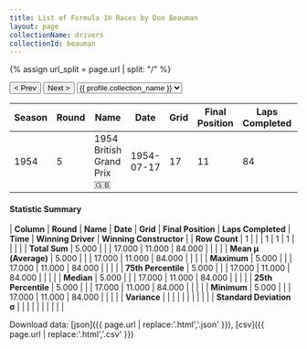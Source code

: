 ```yaml
---
title: List of Formula 1® Races by Don Beauman
layout: page
collectionName: drivers
collectionId: beauman
---
```


{% assign url_split = page.url | split: "/" %}
<div id="collection-navigation">
<button onclick="selector.options[selector.selectedIndex-1].value && (window.location = selector.options[selector.selectedIndex-1].value);">&lt; Prev</button>
<button onclick="selector.options[selector.selectedIndex+1].value && (window.location = selector.options[selector.selectedIndex+1].value);">Next &gt;</button>
<select id="selector" onchange="this.options[this.selectedIndex].value && (window.location = this.options[this.selectedIndex].value);">
  {% for collectionId in site.data[page.collectionName].refs %}
    {% if collectionId == page.collectionId %}
      {% assign selected = "selected" %}
    {% else %}
      {% assign selected = "" %}
    {% endif %}
    {% assign profile = site.data[page.collectionName][collectionId].profile %}
    <option value="/f1/{{ page.collectionName }}/{{ collectionId }}/{{ url_split[4] }}" {{ selected }}>{{ profile.collection_name }}</option>
  {% endfor %}
</select>
</div>

| Season | Round | Name | Date | Grid | Final Position | Laps Completed | Time | Winning Driver | Winning Constructor |
|--|--|--|--|--|--|--|--|--|--|
| 1954 | 5 | 1954 British Grand Prix 🇬🇧 | 1954-07-17 | 17 | 11 | 84 |   | José Froilán González 🇦🇷 | Ferrari 🇮🇹 |

#### Statistic Summary

| **Column** | **Round** | **Name** | **Date** | **Grid** | **Final Position** | **Laps Completed** | **Time** | **Winning Driver** | **Winning Constructor** |
| **Row Count** | 1 |  |  | 1 | 1 | 1 |  |  |  |
| **Total Sum** | 5.000 |  |  | 17.000 | 11.000 | 84.000 |  |  |  |
| **Mean μ (Average)** | 5.000 |  |  | 17.000 | 11.000 | 84.000 |  |  |  |
| **Maximum** | 5.000 |  |  | 17.000 | 11.000 | 84.000 |  |  |  |
| **75th Percentile** | 5.000 |  |  | 17.000 | 11.000 | 84.000 |  |  |  |
| **Median** | 5.000 |  |  | 17.000 | 11.000 | 84.000 |  |  |  |
| **25th Percentile** | 5.000 |  |  | 17.000 | 11.000 | 84.000 |  |  |  |
| **Minimum** | 5.000 |  |  | 17.000 | 11.000 | 84.000 |  |  |  |
| **Variance** |  |  |  |  |  |  |  |  |  |
| **Standard Deviation σ** |  |  |  |  |  |  |  |  |  |

Download data: [json]({{ page.url | replace:'.html','.json' }}), [csv]({{ page.url | replace:'.html','.csv' }})
